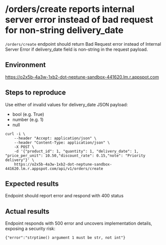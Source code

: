 # /orders/create reports internal server error instead of bad request for non-string delivery_date
`/orders/create` endpoint should return Bad Request error instead of Internal Server Error if delivery_date field is non-string in the request payload.

## Environment
https://o2x5b-4a3w-1xb2-dot-neptune-sandbox-441620.lm.r.appspot.com

## Steps to reproduce
Use either of invalid values for delivery_date JSON payload:
- bool (e.g. True)
- number (e.g. 1)
- null

```
curl -i \
    --header "Accept: application/json" \
    --header "Content-Type: application/json" \
    -X POST \
    -d '{"product_id": 1, "quantity": 1, "delivery_date": 1, "price_per_unit": 10.50,"discount_rate": 0.15,"note": "Priority delivery"}' \
    https://o2x5b-4a3w-1xb2-dot-neptune-sandbox-441620.lm.r.appspot.com/api/v1/orders/create
```

## Expected results
Endpoint should report error and respond with 400 status

## Actual results
Endpoint responds with 500 error and uncovers implementation details, exposing a security risk:
```
{"error":"strptime() argument 1 must be str, not int"}
```
